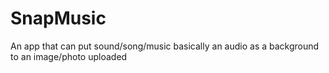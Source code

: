 # SnapMusic
An app that can put sound/song/music basically an audio as a background to an image/photo uploaded
